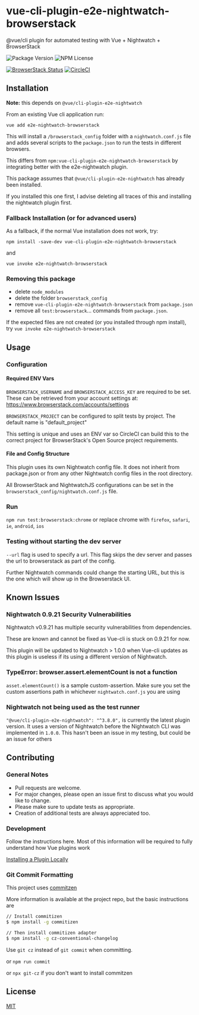 # vue-cli-plugin-e2e-nightwatch-browserstack

@vue/cli plugin for automated testing with Vue + Nightwatch + BrowserStack

![Package Version](https://img.shields.io/npm/v/vue-cli-plugin-e2e-nightwatch-browserstack.svg)
![NPM License](https://img.shields.io/npm/l/vue-cli-plugin-e2e-nightwatch-browserstack.svg)

[![BrowserStack Status](https://automate.browserstack.com/badge.svg?badge_key=V3FWY3BMSWRRVkpodktPK0I4WHZIeUNncVcvVWt4YXpyaUZ6TEsxNGNqZz0tLW52Z1NZQnpUWDV4NTBXclYxNU5Qenc9PQ==--bf7dd644419429aaac53e8fccba362ef3690c2c8)](https://automate.browserstack.com/public-build/V3FWY3BMSWRRVkpodktPK0I4WHZIeUNncVcvVWt4YXpyaUZ6TEsxNGNqZz0tLW52Z1NZQnpUWDV4NTBXclYxNU5Qenc9PQ==--bf7dd644419429aaac53e8fccba362ef3690c2c8)
[![CircleCI](https://circleci.com/gh/endqwerty/vue-nightwatch-browserstack.svg?style=svg)](https://circleci.com/gh/endqwerty/vue-nightwatch-browserstack)

## Installation

**Note:** this depends on `@vue/cli-plugin-e2e-nightwatch`

From an existing Vue cli application run:

`vue add e2e-nightwatch-browserstack`

This will install a `/browserstack_config` folder
with a `nightwatch.conf.js` file
and adds several scripts to the `package.json`
to run the tests in different browsers.

This differs from `npm:vue-cli-plugin-e2e-nightwatch-browserstack`
by integrating better with the e2e-nightwatch plugin.

This package assumes that `@vue/cli-plugin-e2e-nightwatch`
has already been installed.

If you installed this one first,
I advise deleting all traces of this and installing the nightwatch plugin first.

### Fallback Installation (or for advanced users)

As a fallback, if the normal Vue installation does not work, try:

`npm install -save-dev vue-cli-plugin-e2e-nightwatch-browserstack`

and

`vue invoke e2e-nightwatch-browserstack`

### Removing this package

- delete `node_modules`
- delete the folder `browserstack_config`
- remove `vue-cli-plugin-e2e-nightwatch-browserstack` from
  `package.json`
- remove all `test:browserstack`... commands from `package.json`.

If the expected files are not created (or you installed through npm install),
try `vue invoke e2e-nightwatch-browserstack`

## Usage

### Configuration

#### Required ENV Vars

`BROWSERSTACK_USERNAME` and `BROWSERSTACK_ACCESS_KEY` are required to be set.
These can be retrieved from your account settings at:
<https://www.browserstack.com/accounts/settings>

`BROWSERSTACK_PROJECT` can be configured to split tests by project.
The default name is "default_project"

This setting is unique and uses an ENV var so CircleCI can build this
to the correct project for BrowserStack's Open Source project requirements.

#### File and Config Structure

This plugin uses its own Nightwatch config file.
It does not inherit from package.json or from any other
Nightwatch config files in the root directory.

All BrowserStack and NightwatchJS configurations can be set in the
`browserstack_config/nightwatch.conf.js` file.

### Run

`npm run test:browserstack:chrome`
or replace chrome with `firefox`, `safari`, `ie`, `android`, `ios`

### Testing without starting the dev server

`--url` flag is used to specify a url. This flag skips the dev server
and passes the url to browserstack as part of the config.

Further Nightwatch commands could change the starting URL,
but this is the one which will show up in the Browserstack UI.

## Known Issues

### Nightwatch 0.9.21 Security Vulnerabilities

Nightwatch v0.9.21 has multiple security vulnerabilities from dependencies.

These are known and cannot be fixed as Vue-cli is stuck on 0.9.21 for now.

This plugin will be updated to Nightwatch > 1.0.0 when Vue-cli updates
as this plugin is useless if its using a different version of Nightwatch.

### TypeError: browser.assert.elementCount is not a function

`asset.elementCount()` is a sample custom-assertion.
Make sure you set the custom assertions path in whichever `nightwatch.conf.js`
you are using

### Nightwatch not being used as the test runner

`"@vue/cli-plugin-e2e-nightwatch": "^3.8.0",`
is currently the latest plugin version.
It uses a version of Nightwatch
before the Nightwatch CLI was implemented in `1.0.0`.
This hasn't been an issue in my testing, but could be an issue for others

## Contributing

### General Notes

- Pull requests are welcome.
- For major changes,
  please open an issue first to discuss what you would like to change.
- Please make sure to update tests as appropriate.
- Creation of additional tests are always appreciated too.

### Development

Follow the instructions here.
Most of this information will be
required to fully understand how Vue plugins work

[Installing a Plugin Locally](https://cli.vuejs.org/dev-guide/plugin-dev.html#installing-plugin-locally)

### Git Commit Formatting

This project uses [commitzen](https://github.com/commitizen/cz-cli)

More information is available at the project repo,
but the basic instructions are

```sh
// Install commitizen
$ npm install -g commitizen

// Then install commitizen adapter
$ npm install -g cz-conventional-changelog
```

Use `git cz` instead of `git commit` when committing.

or `npm run commit`

or `npx git-cz` if you don't want to install commitzen

## License

[MIT](https://choosealicense.com/licenses/mit/)
